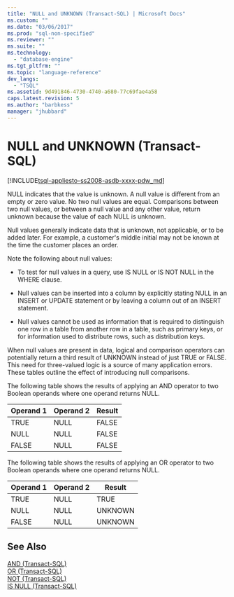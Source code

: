 ```yaml
---
title: "NULL and UNKNOWN (Transact-SQL) | Microsoft Docs"
ms.custom: ""
ms.date: "03/06/2017"
ms.prod: "sql-non-specified"
ms.reviewer: ""
ms.suite: ""
ms.technology: 
  - "database-engine"
ms.tgt_pltfrm: ""
ms.topic: "language-reference"
dev_langs: 
  - "TSQL"
ms.assetid: 9d491846-4730-4740-a680-77c69fae4a58
caps.latest.revision: 5
ms.author: "barbkess"
manager: "jhubbard"
---
```

# NULL and UNKNOWN (Transact-SQL)
[!INCLUDE[tsql-appliesto-ss2008-asdb-xxxx-pdw_md](../../relational-databases/system-catalog-views/includes/tsql-appliesto-ss2008-asdb-xxxx-pdw-md.md)]

  NULL indicates that the value is unknown. A null value is different from an empty or zero value. No two null values are equal. Comparisons between two null values, or between a null value and any other value, return unknown because the value of each NULL is unknown.  
  
 Null values generally indicate data that is unknown, not applicable, or to be added later. For example, a customer's middle initial may not be known at the time the customer places an order.  
  
 Note the following about null values:  
  
-   To test for null values in a query, use IS NULL or IS NOT NULL in the WHERE clause.  
  
-   Null values can be inserted into a column by explicitly stating NULL in an INSERT or UPDATE statement or by leaving a column out of an INSERT statement.  
  
-   Null values cannot be used as information that is required to distinguish one row in a table from another row in a table, such as primary keys, or for information used to distribute rows, such as distribution keys.  
  
 When null values are present in data, logical and comparison operators can potentially return a third result of UNKNOWN instead of just TRUE or FALSE. This need for three-valued logic is a source of many application errors. These tables outline the effect of introducing null comparisons.  
  
 The following table shows the results of applying an AND operator to two Boolean operands where one operand returns NULL.  
  
|Operand 1|Operand 2|Result|  
|---------------|---------------|------------|  
|TRUE|NULL|FALSE|  
|NULL|NULL|FALSE|  
|FALSE|NULL|FALSE|  
  
 The following table shows the results of applying an OR operator to two Boolean operands where one operand returns NULL.  
  
|Operand 1|Operand 2|Result|  
|---------------|---------------|------------|  
|TRUE|NULL|TRUE|  
|NULL|NULL|UNKNOWN|  
|FALSE|NULL|UNKNOWN|  
  
## See Also  
 [AND &#40;Transact-SQL&#41;](../Topic/AND%20\(Transact-SQL\).md)   
 [OR &#40;Transact-SQL&#41;](../Topic/OR%20\(Transact-SQL\).md)   
 [NOT &#40;Transact-SQL&#41;](../Topic/NOT%20\(Transact-SQL\).md)   
 [IS NULL &#40;Transact-SQL&#41;](../Topic/IS%20NULL%20\(Transact-SQL\).md)  
  
  